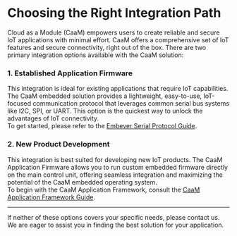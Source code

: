 <!-- # Choosing the right path
Cloud as a Module (CaaM) enables user to build reliable and secure IoT application with minimum effort and ease. For this CaaM comes with rich set of IoT features and secure connectivity out of box. Depending on your requirement you can follow different path to quickly build your IoT application with cloud connectivity.

### Exsiting Frimware
Do you already have an existing firmware for your IoT application and are looking for a communication device? Then, you can simply use I2C, SPI or UART to connect your existing embeded device to CaaM OS for connectivity to send and receive data from the cloud.
To get started follow [Embever Serial Protocol](../getting_started/esp.md).

### Planning on writing your application firmware
If you are planning to writing your own firmware for your IoT application. Then you can use the User Application Framework to write your application using the rich set of APIs that it offers for standard IoT features with secured connectivity out of box. To get started with developing with User Application Framework follow [User Application Framework](../getting_started/uaf.md).

If you are unsure which path is right for you then just contact us for support. -->


# Choosing the Right Integration Path

Cloud as a Module (CaaM) empowers users to create reliable and secure IoT applications with minimal effort.
CaaM offers a comprehensive set of IoT features and secure connectivity, right out of the box.
There are two primary integration options available with the CaaM solution:

### 1. Established Application Firmware

This integration is ideal for existing applications that require IoT capabilities.
The CaaM embedded solution provides a lightweight, easy-to-use, IoT-focused communication protocol that leverages common serial bus systems like I2C, SPI, or UART.
This option is the quickest way to unlock the advantages of IoT connectivity.  
To get started, please refer to the [Embever Serial Protocol Guide](../getting_started/esp.md).

### 2. New Product Development

This integration is best suited for developing new IoT products.
The CaaM Application Firmware allows you to run custom embedded firmware directly on the main control unit, offering seamless integration and maximizing the potential of the CaaM embedded operating system.  
To begin with the CaaM Application Framework, consult the [CaaM Application Framework Guide](../getting_started/uaf.md).

---

If neither of these options covers your specific needs, please contact us. We are eager to assist you in finding the best solution for your application.